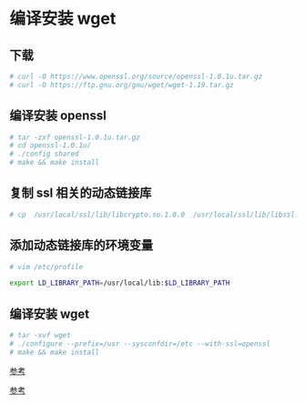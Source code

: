 # 编译安装 wget

## 下载

```bash
# curl -O https://www.openssl.org/source/openssl-1.0.1u.tar.gz
# curl -O https://ftp.gnu.org/gnu/wget/wget-1.19.tar.gz
```

## 编译安装 openssl

```bash
# tar -zxf openssl-1.0.1u.tar.gz
# cd openssl-1.0.1u/
# ./config shared
# make && make install
```

## 复制 ssl 相关的动态链接库

```bash
# cp  /usr/local/ssl/lib/libcrypto.so.1.0.0  /usr/local/ssl/lib/libssl.so.1.0.0  /usr/lib64/
```

## 添加动态链接库的环境变量

```bash
# vim /etc/profile

export LD_LIBRARY_PATH=/usr/local/lib:$LD_LIBRARY_PATH

```

## 编译安装 wget

```bash
# tar -xvf wget
# ./configure --prefix=/usr --sysconfdir=/etc --with-ssl=openssl
# make && make install
```

[参考](https://lempstacker.github.io/tw/compile-wget-1.18-from-source-on-centos-7.2/)

[参考](http://www.linuxfromscratch.org/blfs/view/svn/basicnet/wget.html)
